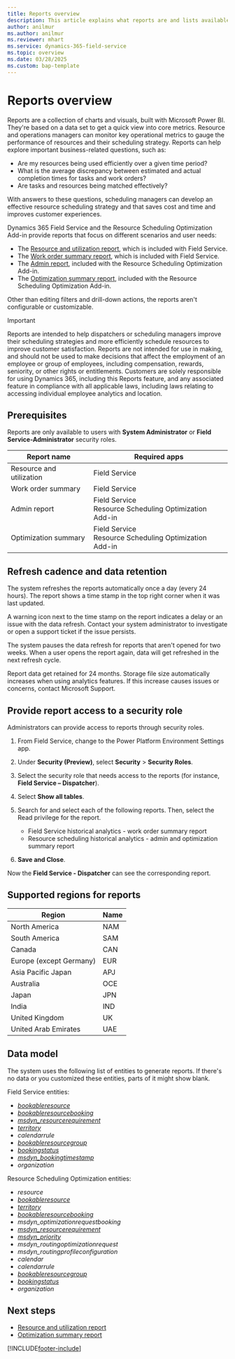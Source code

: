 ```yaml
---
title: Reports overview
description: This article explains what reports are and lists available reports in Dynamics 365 Field Service and the Resource Scheduling Optimization Add-in.
author: anilmur
ms.author: anilmur
ms.reviewer: mhart
ms.service: dynamics-365-field-service
ms.topic: overview 
ms.date: 03/28/2025
ms.custom: bap-template 
---
```


# Reports overview

Reports are a collection of charts and visuals, built with Microsoft Power BI. They're based on a data set to get a quick view into core metrics. Resource and operations managers can monitor key operational metrics to gauge the performance of resources and their scheduling strategy. Reports can help explore important business-related questions, such as:

- Are my resources being used efficiently over a given time period?
- What is the average discrepancy between estimated and actual completion times for tasks and work orders?
- Are tasks and resources being matched effectively?

With answers to these questions, scheduling managers can develop an effective resource scheduling strategy and that saves cost and time and improves customer experiences.

Dynamics 365 Field Service and the Resource Scheduling Optimization Add-in provide reports that focus on different scenarios and user needs:

- The [Resource and utilization report](resource-utilization-report.md), which is included with Field Service.
- The [Work order summary report](work-order-summary-report.md), which is included with Field Service.
- The [Admin report](rso-admin-report.md), included with the Resource Scheduling Optimization Add-in.
- The [Optimization summary report](rso-optimization-summary-report.md), included with the Resource Scheduling Optimization Add-in.

Other than editing filters and drill-down actions, the reports aren't configurable or customizable.

> [!IMPORTANT]
> Reports are intended to help dispatchers or scheduling managers improve their scheduling strategies and more efficiently schedule resources to improve customer satisfaction. Reports are not intended for use in making, and should not be used to make decisions that affect the employment of an employee or group of employees, including compensation, rewards, seniority, or other rights or entitlements. Customers are solely responsible for using Dynamics 365, including this Reports feature, and any associated feature in compliance with all applicable laws, including laws relating to accessing individual employee analytics and location.

## Prerequisites

Reports are only available to users with **System Administrator** or **Field Service-Administrator** security roles.

| Report name              | Required apps                                                |
|--------------------------|--------------------------------------------------------------|
| Resource and utilization | Field Service                                                |
| Work order summary       | Field Service                                                |
| Admin report             | Field Service<br>Resource Scheduling Optimization Add-in     |
| Optimization summary     | Field Service<br>Resource Scheduling Optimization Add-in     |

## Refresh cadence and data retention

The system refreshes the reports automatically once a day (every 24 hours). The report shows a time stamp in the top right corner when it was last updated.

A warning icon next to the time stamp on the report indicates a delay or an issue with the data refresh. Contact your system administrator to investigate or open a support ticket if the issue persists.

The system pauses the data refresh for reports that aren't opened for two weeks. When a user opens the report again, data will get refreshed in the next refresh cycle.

Report data get retained for 24 months. Storage file size automatically increases when using analytics features. If this increase causes issues or concerns, contact Microsoft Support.

## Provide report access to a security role

Administrators can provide access to reports through security roles.

1. From Field Service, change to the Power Platform Environment Settings app.

1. Under **Security (Preview)**, select  **Security** > **Security Roles**.

1. Select the security role that needs access to the reports (for instance, **Field Service – Dispatcher**).

1. Select **Show all tables**.

1. Search for and select each of the following reports. Then, select the Read privilege for the report.

    - Field Service historical analytics - work order summary report
    - Resource scheduling historical analytics - admin and optimization summary report

1. **Save and Close**.

Now the **Field Service - Dispatcher** can see the corresponding report.

## Supported regions for reports

| Region | Name |
| --- | --- |
| North America| NAM |
| South America | SAM |
| Canada | CAN |
| Europe (except Germany) | EUR |
| Asia Pacific Japan | APJ |
| Australia | OCE |
| Japan| JPN |
| India | IND |
| United Kingdom | UK |
| United Arab Emirates | UAE |

## Data model

The system uses the following list of entities to generate reports. If there's no data or you customized these entities, parts of it might show blank.

Field Service entities:

- [*bookableresource*](./developer/reference/entities/bookableresource.md)
- [*bookableresourcebooking*](./developer/reference/entities/bookableresourcebooking.md)
- [*msdyn_resourcerequirement*](./developer/reference/entities/msdyn_resourcerequirement.md)
- [*territory*](./developer/reference/entities/territory.md)
- *calendarrule*
- [*bookableresourcegroup*](./developer/reference/entities/bookableresourcegroup.md)
- [*bookingstatus*](./developer/reference/entities/bookingstatus.md)
- [*msdyn_bookingtimestamp*](./developer/reference/entities/msdyn_bookingtimestamp.md)
- *organization*

Resource Scheduling Optimization entities:

- *resource*
- [*bookableresource*](./developer/reference/entities/bookableresource.md)
- [*territory*](./developer/reference/entities/territory.md)
- [*bookableresourcebooking*](./developer/reference/entities/bookableresourcebooking.md)
- *msdyn_optimizationrequestbooking*
- [*msdyn_resourcerequirement*](./developer/reference/entities/msdyn_resourcerequirement.md)
- [*msdyn_priority*](./developer/reference/entities/msdyn_priority.md)
- *msdyn_routingoptimizationrequest*
- *msdyn_routingprofileconfiguration*
- *calendar*
- *calendarrule*
- [*bookableresourcegroup*](./developer/reference/entities/bookableresourcegroup.md)
- [*bookingstatus*](./developer/reference/entities/bookingstatus.md)
- *organization*

## Next steps

- [Resource and utilization report](resource-utilization-report.md)
- [Optimization summary report](rso-optimization-summary-report.md)

[!INCLUDE[footer-include](../includes/footer-banner.md)]
